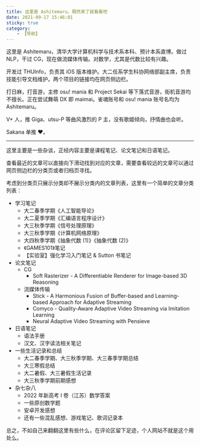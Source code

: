 ```yaml
---
title: 这里是 Ashitemaru，既然来了就看看吧
date: 2021-09-17 15:46:01
sticky: true
category:
    - 【导航】
---
```


这里是 Ashitemaru，清华大学计算机科学与技术系本科、预计本系直博。做过 NLP，干过 CG，现在做流媒体传输。对数学，尤其是代数比较有兴趣。

开发过 THUInfo，负责其 iOS 版本维护。大二任系学生科协网络部副主席，负责技能引导文档维护。两个项目的链接均在网页侧边栏。

打日麻，打音游，主修 osu! mania 和 Project Sekai 等下落式音游，街机音游均不擅长。正在尝试舞萌 DX 即 maimai。雀魂账号和 osu! mania 账号名均为 Ashitemaru。

V+ 人，推 Giga、utsu-P 等曲风激烈的 P 主，没有歌姬倾向，抒情曲也会听。

Sakana 单推 ❤。

---

这里主要是一些杂谈，正经内容主要是课程笔记、论文笔记和日语笔记。

查看最近的文章可以直接向下滑动找到对应的文章，需要查看较远的文章可以通过网页侧边栏的分类页或者归档页寻找。

考虑到分类页只展示分类却不展示分类内的文章列表，这里有一个简单的文章分类列表：

- 学习笔记
    - 大二春季学期《人工智能导论》
    - 大二夏季学期《汇编语言程序设计》
    - 大三秋季学期《信号处理原理》
    - 大三秋季学期《计算机网络原理》
    - 大四秋季学期《抽象代数 (1)》《抽象代数 (2)》
    - 《GAMES101》笔记
    - 【实验室】强化学习入门笔记 & Sutton 书笔记
- 论文笔记
    - CG
        - Soft Rasterizer - A Differentiable Renderer for Image-based 3D Reasoning
    - 流媒体传输
        - Stick - A Harmonious Fusion of Buffer-based and Learning-based Approach for Adaptive Streaming
        - Comyco - Quality-Aware Adaptive Video Streaming via Imitation Learning
        - Neural Adaptive Video Streaming with Pensieve
- 日语笔记
    - 语法手册
    - 汉文、汉字读法相关笔记
- 一些生活记录和总结
    - 大二春季学期、大三秋季学期、大三春季学期总结
    - 大三寒假总结
    - 大二暑假、大三暑假生活记录
    - 大三秋季学期前期感想
- 杂七杂八
    - 2022 年新高考 I 卷（江苏）数学答案
    - 一些原创数学题
    - 安卓开发感想
    - 还有一些混乱感想、游戏笔记、歌词记录本

总之，不如自己来翻翻这里有些什么，在评论区留下足迹，个人网站不就是这个用处么。